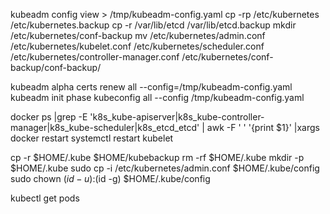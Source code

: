 kubeadm config view > /tmp/kubeadm-config.yaml
cp -rp /etc/kubernetes /etc/kubernetes.backup
cp -r /var/lib/etcd /var/lib/etcd.backup
mkdir /etc/kubernetes/conf-backup
mv /etc/kubernetes/admin.conf /etc/kubernetes/kubelet.conf /etc/kubernetes/scheduler.conf /etc/kubernetes/controller-manager.conf /etc/kubernetes/conf-backup/conf-backup/

kubeadm alpha certs renew all --config=/tmp/kubeadm-config.yaml
kubeadm init phase kubeconfig all --config /tmp/kubeadm-config.yaml

docker ps |grep -E 'k8s_kube-apiserver|k8s_kube-controller-manager|k8s_kube-scheduler|k8s_etcd_etcd' | awk -F ' ' '{print $1}' |xargs docker restart
systemctl restart kubelet

cp -r $HOME/.kube $HOME/kubebackup
rm -rf $HOME/.kube
mkdir -p $HOME/.kube
sudo cp -i /etc/kubernetes/admin.conf $HOME/.kube/config
sudo chown $(id -u):$(id -g) $HOME/.kube/config

kubectl get pods

